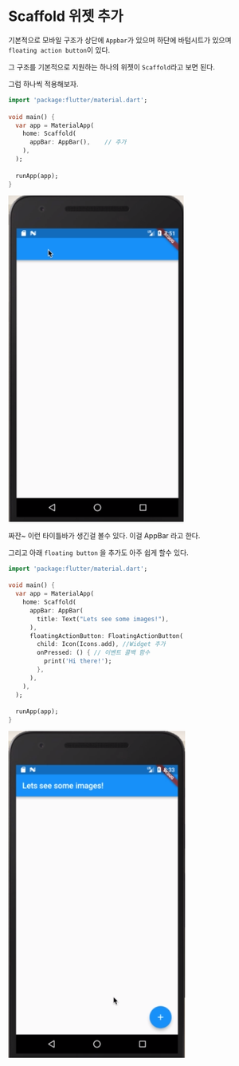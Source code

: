 # Scaffold 위젯 추가

기본적으로 모바일 구조가 상단에 `Appbar`가 있으며 하단에 바텀시트가 있으며 `floating action button`이 있다.

그 구조를 기본적으로 지원하는 하나의 위젯이 `Scaffold`라고 보면 된다.

그럼 하나씩 적용해보자.

```dart
import 'package:flutter/material.dart';

void main() {
  var app = MaterialApp(
    home: Scaffold(
      appBar: AppBar(),    // 추가  
    ),
  );

  runApp(app);
}
```

![](/assets/flutter-3.png)

짜잔~ 이런 타이틀바가 생긴걸 볼수 있다. 이걸 AppBar 라고 한다.

그리고 아래 `floating button` 을 추가도 아주 쉽게 할수 있다. 

```dart
import 'package:flutter/material.dart';

void main() {
  var app = MaterialApp(
    home: Scaffold(
      appBar: AppBar(
        title: Text("Lets see some images!"),        
      ),
      floatingActionButton: FloatingActionButton(
        child: Icon(Icons.add), //Widget 추가
        onPressed: () { // 이벤트 콜백 함수
          print('Hi there!');
        },
      ),      
    ),
  );

  runApp(app);
}
```

![](/assets/flutter-4.png)



